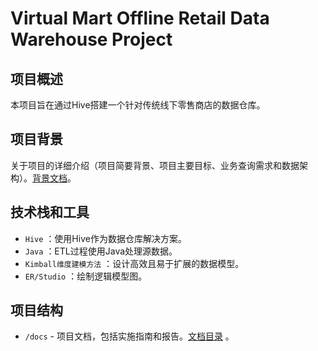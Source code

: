 # Virtual Mart Offline Retail Data Warehouse Project

## 项目概述
本项目旨在通过Hive搭建一个针对传统线下零售商店的数据仓库。

## 项目背景
关于项目的详细介绍（项目简要背景、项目主要目标、业务查询需求和数据架构）。[背景文档](/docs/background.md)。


## 技术栈和工具
- `Hive` ：使用Hive作为数据仓库解决方案。
- `Java` ：ETL过程使用Java处理源数据。
- `Kimball维度建模方法` ：设计高效且易于扩展的数据模型。
- `ER/Studio` ：绘制逻辑模型图。


## 项目结构
- `/docs` - 项目文档，包括实施指南和报告。[文档目录](/docs) 。

